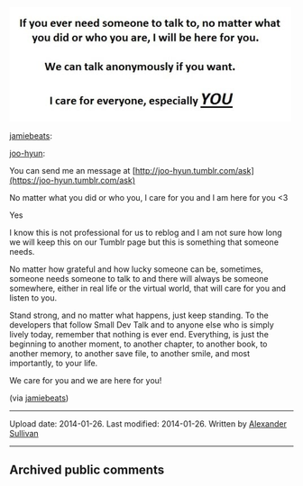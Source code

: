 ![image](src\articleArchive\authorAlexanderSullivan\2014-01-26_WeCare\image1.jpg)

[jamiebeats](https://jamiebeats.tumblr.com/post/74659439870/joo-hyun-you-can-send-me-an-message-at):

[joo-hyun](https://joo-hyun.tumblr.com):

You can send me an message at [http://joo-hyun.tumblr.com/ask](https://joo-hyun.tumblr.com/ask)

No matter what you did or who you, I care for you and I am here for you <3

Yes

I know this is not professional for us to reblog and I am not sure how long we will keep this on our Tumblr page but this is something that someone needs.

No matter how grateful and how lucky someone can be, sometimes, someone needs someone to talk to and there will always be someone somewhere, either in real life or the virtual world, that will care for you and listen to you.

Stand strong, and no matter what happens, just keep standing. To the developers that follow Small Dev Talk and to anyone else who is simply lively today, remember that nothing is ever end. Everything, is just the beginning to another moment, to another chapter, to another book, to another memory, to another save file, to another smile, and most importantly, to your life.

We care for you and we are here for you!

(via [jamiebeats](https://jamiebeats.tumblr.com/post/74659439870/joo-hyun-you-can-send-me-an-message-at))

---

Upload date: 2014-01-26. Last modified: 2014-01-26. Written by [Alexander Sullivan](https://twitter.com/AlexJSully)

---

## Archived public comments
